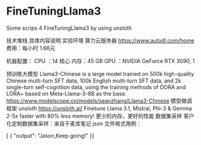 # FineTuningLlama3
Some scrips 4 FineTuningLlama3 by using unsloth

技术堆栈
具体内容说明
实验环境
算力云服务器
https://www.autodl.com/home
费用：每小时 1.66元

机器配置：
CPU ：14 核心
内存：45 GB
GPU ：NVIDIA GeForce RTX 3090, 1

预训练大模型
Llama3-Chinese is a large model trained on 500k high-quality Chinese multi-turn SFT data, 100k English multi-turn SFT data, and 2k single-turn self-cognition data, using the training methods of DORA and LORA+ based on Meta-Llama-3-8B as the base.
https://www.modelscope.cn/models/seanzhang/Llama3-Chinese
模型微调框架
unsloth
https://unsloth.ai/
Finetune Llama 3.1, Mistral, Phi-3 & Gemma 2-5x faster with 80% less memory!
更少的内存，更好的性能
数据集采样
客户化定制数据集采样：来自于麦库笔记
json 文件格式用例：

[
{
 "output": "Jason,Keep going!" 
}]


